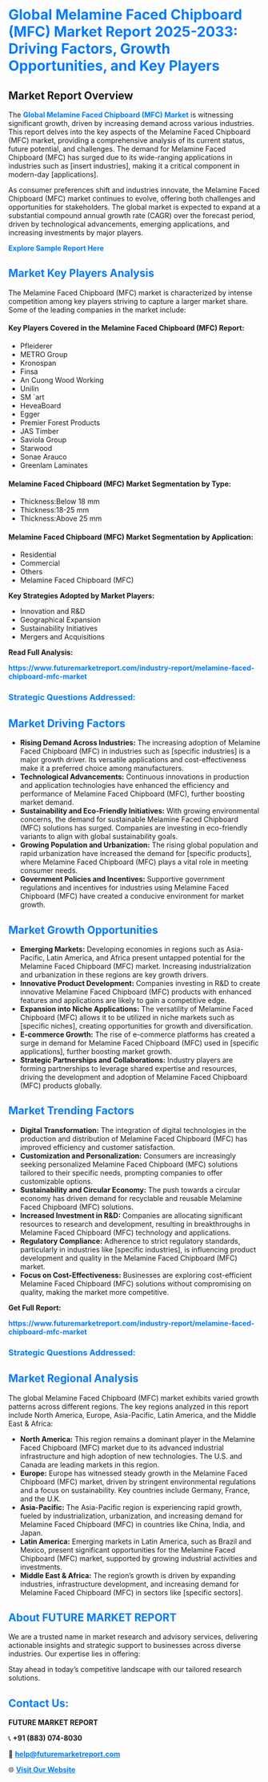 <h1 style="color: #007BFF;">Global Melamine Faced Chipboard (MFC) Market Report 2025-2033: Driving Factors, Growth Opportunities, and Key Players</h1>

<section id="overview">
<h2>Market Report Overview</h2>
<p>The <a href="https://www.futuremarketreport.com/industry-report/melamine-faced-chipboard-mfc-market" style="color: #007BFF; text-decoration: none;"><strong>Global Melamine Faced Chipboard (MFC) Market</strong></a> is witnessing significant growth, driven by increasing demand across various industries. This report delves into the key aspects of the Melamine Faced Chipboard (MFC) market, providing a comprehensive analysis of its current status, future potential, and challenges. The demand for Melamine Faced Chipboard (MFC) has surged due to its wide-ranging applications in industries such as [insert industries], making it a critical component in modern-day [applications].</p>
<p>As consumer preferences shift and industries innovate, the Melamine Faced Chipboard (MFC) market continues to evolve, offering both challenges and opportunities for stakeholders. The global market is expected to expand at a substantial compound annual growth rate (CAGR) over the forecast period, driven by technological advancements, emerging applications, and increasing investments by major players.</p>
</section>

<section id="overview">
<p><a href="https://www.futuremarketreport.com/request-sample/reportId=120276" style="color: #007BFF; text-decoration: none;"><strong>Explore Sample Report Here</strong></a></p>
</section>

<section id="key-players">
<h2 style="color: #007BFF;">Market Key Players Analysis</h2>
<p>The Melamine Faced Chipboard (MFC) market is characterized by intense competition among key players striving to capture a larger market share. Some of the leading companies in the market include:</p>
<h4>Key Players Covered in the Melamine Faced Chipboard (MFC) Report:</h4>
<ul><li>Pfleiderer</li><li>METRO Group</li><li>Kronospan</li><li>Finsa</li><li>An Cuong Wood Working</li><li>Unilin</li><li>SM `art</li><li>HeveaBoard</li><li>Egger</li><li>Premier Forest Products</li><li>JAS Timber</li><li>Saviola Group</li><li>Starwood</li><li>Sonae Arauco</li><li>Greenlam Laminates</li></ul>
<h4>Melamine Faced Chipboard (MFC) Market Segmentation by Type:</h4>
<ul><li>Thickness:Below 18 mm</li><li>Thickness:18-25 mm</li><li>Thickness:Above 25 mm</li></ul>

<h4>Melamine Faced Chipboard (MFC) Market Segmentation by Application:</h4>
<ul><li>Residential</li><li>Commercial</li><li>Others</li><li>Melamine Faced Chipboard (MFC)</li></ul>
<p><strong>Key Strategies Adopted by Market Players:</strong></p>
<ul>
<li>Innovation and R&D</li>
<li>Geographical Expansion</li>
<li>Sustainability Initiatives</li>
<li>Mergers and Acquisitions</li>
</ul>
</section>

<section>
<p><strong>Read Full Analysis: </strong></p><a href="https://www.futuremarketreport.com/industry-report/melamine-faced-chipboard-mfc-market" style="color: #007BFF; text-decoration: none;"><strong>https://www.futuremarketreport.com/industry-report/melamine-faced-chipboard-mfc-market</strong></a>
<h3 style="color: #007BFF;">Strategic Questions Addressed:</h3>
</section>

<section id="driving-factors">
<h2 style="color: #007BFF;">Market Driving Factors</h2>
<ul>
<li><strong>Rising Demand Across Industries:</strong> The increasing adoption of Melamine Faced Chipboard (MFC) in industries such as [specific industries] is a major growth driver. Its versatile applications and cost-effectiveness make it a preferred choice among manufacturers.</li>
<li><strong>Technological Advancements:</strong> Continuous innovations in production and application technologies have enhanced the efficiency and performance of Melamine Faced Chipboard (MFC), further boosting market demand.</li>
<li><strong>Sustainability and Eco-Friendly Initiatives:</strong> With growing environmental concerns, the demand for sustainable Melamine Faced Chipboard (MFC) solutions has surged. Companies are investing in eco-friendly variants to align with global sustainability goals.</li>
<li><strong>Growing Population and Urbanization:</strong> The rising global population and rapid urbanization have increased the demand for [specific products], where Melamine Faced Chipboard (MFC) plays a vital role in meeting consumer needs.</li>
<li><strong>Government Policies and Incentives:</strong> Supportive government regulations and incentives for industries using Melamine Faced Chipboard (MFC) have created a conducive environment for market growth.</li>
</ul>
</section>

<section id="growth-opportunities">
<h2 style="color: #007BFF;">Market Growth Opportunities</h2>
<ul>
<li><strong>Emerging Markets:</strong> Developing economies in regions such as Asia-Pacific, Latin America, and Africa present untapped potential for the Melamine Faced Chipboard (MFC) market. Increasing industrialization and urbanization in these regions are key growth drivers.</li>
<li><strong>Innovative Product Development:</strong> Companies investing in R&D to create innovative Melamine Faced Chipboard (MFC) products with enhanced features and applications are likely to gain a competitive edge.</li>
<li><strong>Expansion into Niche Applications:</strong> The versatility of Melamine Faced Chipboard (MFC) allows it to be utilized in niche markets such as [specific niches], creating opportunities for growth and diversification.</li>
<li><strong>E-commerce Growth:</strong> The rise of e-commerce platforms has created a surge in demand for Melamine Faced Chipboard (MFC) used in [specific applications], further boosting market growth.</li>
<li><strong>Strategic Partnerships and Collaborations:</strong> Industry players are forming partnerships to leverage shared expertise and resources, driving the development and adoption of Melamine Faced Chipboard (MFC) products globally.</li>
</ul>
</section>

<section id="trending-factors">
<h2 style="color: #007BFF;">Market Trending Factors</h2>
<ul>
<li><strong>Digital Transformation:</strong> The integration of digital technologies in the production and distribution of Melamine Faced Chipboard (MFC) has improved efficiency and customer satisfaction.</li>
<li><strong>Customization and Personalization:</strong> Consumers are increasingly seeking personalized Melamine Faced Chipboard (MFC) solutions tailored to their specific needs, prompting companies to offer customizable options.</li>
<li><strong>Sustainability and Circular Economy:</strong> The push towards a circular economy has driven demand for recyclable and reusable Melamine Faced Chipboard (MFC) solutions.</li>
<li><strong>Increased Investment in R&D:</strong> Companies are allocating significant resources to research and development, resulting in breakthroughs in Melamine Faced Chipboard (MFC) technology and applications.</li>
<li><strong>Regulatory Compliance:</strong> Adherence to strict regulatory standards, particularly in industries like [specific industries], is influencing product development and quality in the Melamine Faced Chipboard (MFC) market.</li>
<li><strong>Focus on Cost-Effectiveness:</strong> Businesses are exploring cost-efficient Melamine Faced Chipboard (MFC) solutions without compromising on quality, making the market more competitive.</li>
</ul>
</section>

<section>
<p><strong>Get Full Report: </strong></p><a href="https://www.futuremarketreport.com/industry-report/melamine-faced-chipboard-mfc-market" style="color: #007BFF; text-decoration: none;"><strong>https://www.futuremarketreport.com/industry-report/melamine-faced-chipboard-mfc-market</strong></a>
<h3 style="color: #007BFF;">Strategic Questions Addressed:</h3>
</section>


<section id="regional-analysis">
<h2 style="color: #007BFF;">Market Regional Analysis</h2>
<p>The global Melamine Faced Chipboard (MFC) market exhibits varied growth patterns across different regions. The key regions analyzed in this report include North America, Europe, Asia-Pacific, Latin America, and the Middle East & Africa:</p>
<ul>
<li><strong>North America:</strong> This region remains a dominant player in the Melamine Faced Chipboard (MFC) market due to its advanced industrial infrastructure and high adoption of new technologies. The U.S. and Canada are leading markets in this region.</li>
<li><strong>Europe:</strong> Europe has witnessed steady growth in the Melamine Faced Chipboard (MFC) market, driven by stringent environmental regulations and a focus on sustainability. Key countries include Germany, France, and the U.K.</li>
<li><strong>Asia-Pacific:</strong> The Asia-Pacific region is experiencing rapid growth, fueled by industrialization, urbanization, and increasing demand for Melamine Faced Chipboard (MFC) in countries like China, India, and Japan.</li>
<li><strong>Latin America:</strong> Emerging markets in Latin America, such as Brazil and Mexico, present significant opportunities for the Melamine Faced Chipboard (MFC) market, supported by growing industrial activities and investments.</li>
<li><strong>Middle East & Africa:</strong> The region’s growth is driven by expanding industries, infrastructure development, and increasing demand for Melamine Faced Chipboard (MFC) in sectors like [specific sectors].</li>
</ul>
</section>

<footer>
<h2 style="color: #007BFF;">About FUTURE MARKET REPORT</h2>
<p>We are a trusted name in market research and advisory services, delivering actionable insights and strategic support to businesses across diverse industries. Our expertise lies in offering:</p>

<p>Stay ahead in today’s competitive landscape with our tailored research solutions.</p>

<h2 style="color: #007BFF;">Contact Us:</h2>
<p><strong>FUTURE MARKET REPORT</strong></p>
<p>📞 <strong>+91 (883) 074-8030</strong></p>
<p>📧 <strong><a href="mailto:help@futuremarketreport.com" style="color: #007BFF;">help@futuremarketreport.com</a></strong></p>
<p>🌐 <strong><a href="https://www.futuremarketreport.com/" style="color: #007BFF;">Visit Our Website</a></strong></p>
</footer>